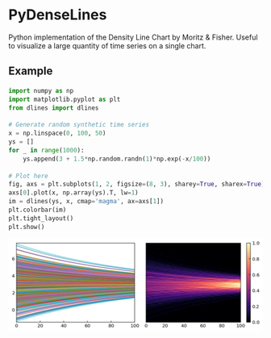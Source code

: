 # PyDenseLines
Python implementation of the Density Line Chart by Moritz &amp; Fisher. Useful to visualize a large quantity of time series on a single chart.


## Example

```python
import numpy as np
import matplotlib.pyplot as plt
from dlines import dlines

# Generate random synthetic time series
x = np.linspace(0, 100, 50)
ys = []
for _ in range(1000):
    ys.append(3 + 1.5*np.random.randn(1)*np.exp(-x/100))

# Plot here
fig, axs = plt.subplots(1, 2, figsize=(8, 3), sharey=True, sharex=True)
axs[0].plot(x, np.array(ys).T, lw=1)
im = dlines(ys, x, cmap='magma', ax=axs[1])
plt.colorbar(im)
plt.tight_layout()
plt.show()
```

<img src="./figures/example.png">
